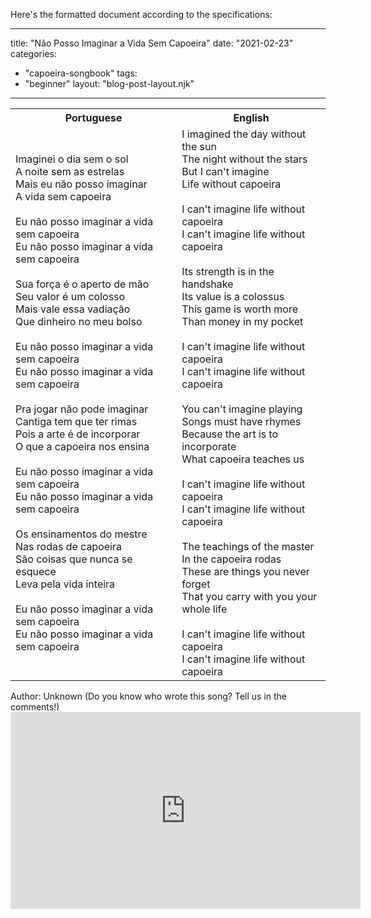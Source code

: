 Here's the formatted document according to the specifications:

---
title: "Não Posso Imaginar a Vida Sem Capoeira"
date: "2021-02-23"
categories: 
  - "capoeira-songbook"
tags: 
  - "beginner"
layout: "blog-post-layout.njk"
---

<table class="capoeira-table">
    <tr class="header-row">
        <th>Portuguese</th>
        <th>English</th>
    </tr>
    <tr>
        <td>Imaginei o dia sem o sol<br>
A noite sem as estrelas<br>
Mais eu não posso imaginar<br>
A vida sem capoeira<br>
<br>
Eu não posso imaginar a vida sem capoeira<br>
Eu não posso imaginar a vida sem capoeira<br>
<br>
Sua força é o aperto de mão<br>
Seu valor é um colosso<br>
Mais vale essa vadiação<br>
Que dinheiro no meu bolso<br>
<br>
Eu não posso imaginar a vida sem capoeira<br>
Eu não posso imaginar a vida sem capoeira<br>
<br>
Pra jogar não pode imaginar<br>
Cantiga tem que ter rimas<br>
Pois a arte é de incorporar<br>
O que a capoeira nos ensina<br>
<br>
Eu não posso imaginar a vida sem capoeira<br>
Eu não posso imaginar a vida sem capoeira<br>
<br>
Os ensinamentos do mestre<br>
Nas rodas de capoeira<br>
São coisas que nunca se esquece<br>
Leva pela vida inteira<br>
<br>
Eu não posso imaginar a vida sem capoeira<br>
Eu não posso imaginar a vida sem capoeira</td>
        <td>I imagined the day without the sun<br>
The night without the stars<br>
But I can't imagine<br>
Life without capoeira<br>
<br>
I can't imagine life without capoeira<br>
I can't imagine life without capoeira<br>
<br>
Its strength is in the handshake<br>
Its value is a colossus<br>
This game is worth more<br>
Than money in my pocket<br>
<br>
I can't imagine life without capoeira<br>
I can't imagine life without capoeira<br>
<br>
You can't imagine playing<br>
Songs must have rhymes<br>
Because the art is to incorporate<br>
What capoeira teaches us<br>
<br>
I can't imagine life without capoeira<br>
I can't imagine life without capoeira<br>
<br>
The teachings of the master<br>
In the capoeira rodas<br>
These are things you never forget<br>
That you carry with you your whole life<br>
<br>
I can't imagine life without capoeira<br>
I can't imagine life without capoeira</td>
    </tr>
</table>

<figcaption>
Author: Unknown (Do you know who wrote this song? Tell us in the comments!)
</figcaption>

<iframe width="560" height="315" src="https://www.youtube.com/embed/FS10EmcOlF8" title="YouTube video player" frameborder="0" allow="accelerometer; autoplay; clipboard-write; encrypted-media; gyroscope; picture-in-picture" allowfullscreen></iframe>